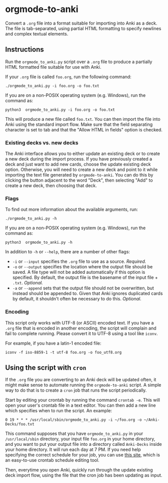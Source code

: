 # orgmode-to-anki

Convert a `.org` file into a format suitable for importing into Anki as a deck. The file is tab-separated, using partial HTML formatting to specify newlines and complex textual elements.

## Instructions

Run the `orgmode_to_anki.py` script over a `.org` file to produce a partially HTML formatted file suitable for use with Anki.

If your `.org` file is called `foo.org`, run the following command:

```
./orgmode_to_anki.py -i foo.org -o foo.txt
```

If you are on a non-POSIX operating system (e.g. Windows), run the command as:

```
python3  orgmode_to_anki.py -i foo.org -o foo.txt
```

This will produce a new file called `foo.txt`. You can then import the file into Anki using the standard import flow. Make sure that the field separating character is set to tab and that the "Allow HTML in fields" option is checked.

### Existing decks vs. new decks

The Anki interface allows you to either update an existing deck or to create a new deck during the import process. If you have previously created a deck and just want to add new cards, choose the update existing deck option. Otherwise, you will need to create a new deck and point to it while importing the text file generated by `orgmode-to-anki`. You can do this by clicking the button adjacent to the word "Deck", then selecting "Add" to create a new deck, then choosing that deck.

### Flags

To find out more information about the available arguments, run:

```
./orgmode_to_anki.py -h
```

If you are on a non-POSIX operating system (e.g. Windows), run the command as:

```
python3  orgmode_to_anki.py -h
```

In addition to `-h` or `--help`, there are a number of other flags:

* `-i` or `--input` specifies the `.org` file to use as a source. *Required.*
* `-o` or `--output` specifies the location where the output file should be saved. A file type will not be added automatically if this option is specified. By default, the output file is the basename of the input file + `.txt`. *Optional.*
* `-a` or `--append` sets that the output file should not be overwritten, but instead should be appended to. Given that Anki ignores duplicated cards by default, it shouldn't often be necessary to do this. *Optional.*

### Encoding

This script only works with UTF-8 (or ASCII) encoded text. If you have a `.org` file that is encoded in another encoding, the script will complain and fail to complete running. Please convert it to UTF-8 using a tool like `iconv`.

For example, if you have a latin-1 encoded file:

```
iconv -f iso-8859-1 -t utf-8 foo.org -o foo_utf8.org
```

## Using the script with `cron`

If the `.org` file you are converting to an Anki deck will be updated often, it might make sense to automate running the `orgmode-to-anki` script. A simple way to do that is to create a `cron` job that runs the script periodically.

Start by editing your crontab by running the command `crontab -e`. This will open your user's crontab file in a text editor. You can then add a new line which specifies when to run the script. An example:

```
0 19 * * * /usr/local/sbin/orgmode_to_anki.py -i ~/foo.org -o ~/Anki-Decks/foo.txt
```

This command supposes that you have `orgmode_to_anki.py` in your `/usr/local/sbin` directory, your input file `foo.org` in your home directory, and you want to put your output file into a directory called `Anki-Decks` inside your home directory. It will run each day at 7 PM. If you need help specifying the correct schedule for your job, you can use [this site](https://crontab.guru/), which is an easy-to-use crontab schedule editing tool.

Then, everytime you open Anki, quickly run through the update existing deck import flow, using the file that the cron job has been updating as input.
